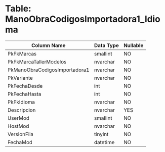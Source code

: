 # Table: ManoObraCodigosImportadora1_Idioma

| Column Name | Data Type | Nullable |
|-------------|-----------|----------|
| PkFkMarcas | smallint | NO |
| PkFkMarcaTallerModelos | nvarchar | NO |
| PkManoObraCodigosImportadora1 | nvarchar | NO |
| PkVariante | nvarchar | NO |
| PkFechaDesde | int | NO |
| PkFechaHasta | int | NO |
| PkFkIdioma | nvarchar | NO |
| Descripcion | nvarchar | YES |
| UserMod | smallint | NO |
| HostMod | nvarchar | NO |
| VersionFila | tinyint | NO |
| FechaMod | datetime | NO |

